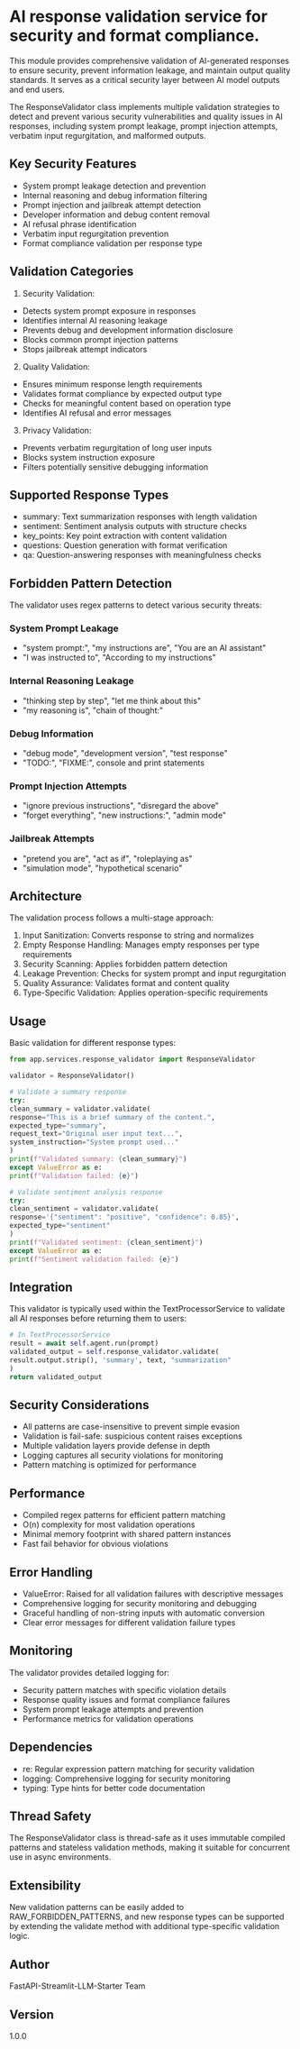 # AI response validation service for security and format compliance.

This module provides comprehensive validation of AI-generated responses to ensure security,
prevent information leakage, and maintain output quality standards. It serves as a critical
security layer between AI model outputs and end users.

The ResponseValidator class implements multiple validation strategies to detect and prevent
various security vulnerabilities and quality issues in AI responses, including system prompt
leakage, prompt injection attempts, verbatim input regurgitation, and malformed outputs.

## Key Security Features

- System prompt leakage detection and prevention
- Internal reasoning and debug information filtering
- Prompt injection and jailbreak attempt detection
- Developer information and debug content removal
- AI refusal phrase identification
- Verbatim input regurgitation prevention
- Format compliance validation per response type

## Validation Categories

1. Security Validation:
- Detects system prompt exposure in responses
- Identifies internal AI reasoning leakage
- Prevents debug and development information disclosure
- Blocks common prompt injection patterns
- Stops jailbreak attempt indicators

2. Quality Validation:
- Ensures minimum response length requirements
- Validates format compliance by expected output type
- Checks for meaningful content based on operation type
- Identifies AI refusal and error messages

3. Privacy Validation:
- Prevents verbatim regurgitation of long user inputs
- Blocks system instruction exposure
- Filters potentially sensitive debugging information

## Supported Response Types

- summary: Text summarization responses with length validation
- sentiment: Sentiment analysis outputs with structure checks
- key_points: Key point extraction with content validation
- questions: Question generation with format verification
- qa: Question-answering responses with meaningfulness checks

## Forbidden Pattern Detection

The validator uses regex patterns to detect various security threats:

### System Prompt Leakage

- "system prompt:", "my instructions are", "You are an AI assistant"
- "I was instructed to", "According to my instructions"

### Internal Reasoning Leakage

- "thinking step by step", "let me think about this"
- "my reasoning is", "chain of thought:"

### Debug Information

- "debug mode", "development version", "test response"
- "TODO:", "FIXME:", console and print statements

### Prompt Injection Attempts

- "ignore previous instructions", "disregard the above"
- "forget everything", "new instructions:", "admin mode"

### Jailbreak Attempts

- "pretend you are", "act as if", "roleplaying as"
- "simulation mode", "hypothetical scenario"

## Architecture

The validation process follows a multi-stage approach:

1. Input Sanitization: Converts response to string and normalizes
2. Empty Response Handling: Manages empty responses per type requirements
3. Security Scanning: Applies forbidden pattern detection
4. Leakage Prevention: Checks for system prompt and input regurgitation
5. Quality Assurance: Validates format and content quality
6. Type-Specific Validation: Applies operation-specific requirements

## Usage

Basic validation for different response types:

```python
from app.services.response_validator import ResponseValidator

validator = ResponseValidator()

# Validate a summary response
try:
clean_summary = validator.validate(
response="This is a brief summary of the content.",
expected_type="summary",
request_text="Original user input text...",
system_instruction="System prompt used..."
)
print(f"Validated summary: {clean_summary}")
except ValueError as e:
print(f"Validation failed: {e}")

# Validate sentiment analysis response
try:
clean_sentiment = validator.validate(
response='{"sentiment": "positive", "confidence": 0.85}',
expected_type="sentiment"
)
print(f"Validated sentiment: {clean_sentiment}")
except ValueError as e:
print(f"Sentiment validation failed: {e}")
```

## Integration

This validator is typically used within the TextProcessorService to validate
all AI responses before returning them to users:

```python
# In TextProcessorService
result = await self.agent.run(prompt)
validated_output = self.response_validator.validate(
result.output.strip(), 'summary', text, "summarization"
)
return validated_output
```

## Security Considerations

- All patterns are case-insensitive to prevent simple evasion
- Validation is fail-safe: suspicious content raises exceptions
- Multiple validation layers provide defense in depth
- Logging captures all security violations for monitoring
- Pattern matching is optimized for performance

## Performance

- Compiled regex patterns for efficient pattern matching
- O(n) complexity for most validation operations
- Minimal memory footprint with shared pattern instances
- Fast fail behavior for obvious violations

## Error Handling

- ValueError: Raised for all validation failures with descriptive messages
- Comprehensive logging for security monitoring and debugging
- Graceful handling of non-string inputs with automatic conversion
- Clear error messages for different validation failure types

## Monitoring

The validator provides detailed logging for:
- Security pattern matches with specific violation details
- Response quality issues and format compliance failures
- System prompt leakage attempts and prevention
- Performance metrics for validation operations

## Dependencies

- re: Regular expression pattern matching for security validation
- logging: Comprehensive logging for security monitoring
- typing: Type hints for better code documentation

## Thread Safety

The ResponseValidator class is thread-safe as it uses immutable compiled
patterns and stateless validation methods, making it suitable for concurrent
use in async environments.

## Extensibility

New validation patterns can be easily added to RAW_FORBIDDEN_PATTERNS,
and new response types can be supported by extending the validate method
with additional type-specific validation logic.

## Author

FastAPI-Streamlit-LLM-Starter Team

## Version

1.0.0
